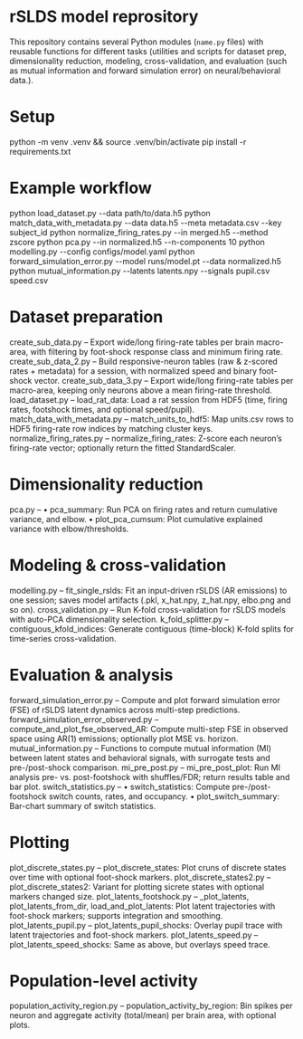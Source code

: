 # rSLDS model reprository
This repository contains several Python modules (`name.py` files) with reusable functions for different tasks 
(utilities and scripts for dataset prep, dimensionality reduction, modeling, cross-validation, and evaluation 
(such as mutual information and forward simulation error) on neural/behavioral data.).

# Setup
python -m venv .venv && source .venv/bin/activate
pip install -r requirements.txt

# Example workflow
python load_dataset.py --data path/to/data.h5
python match_data_with_metadata.py --data data.h5 --meta metadata.csv --key subject_id
python normalize_firing_rates.py --in merged.h5 --method zscore
python pca.py --in normalized.h5 --n-components 10
python modelling.py --config configs/model.yaml
python forward_simulation_error.py --model runs/model.pt --data normalized.h5
python mutual_information.py --latents latents.npy --signals pupil.csv speed.csv


# Dataset preparation

create_sub_data.py – Export wide/long firing-rate tables per brain macro-area, with filtering by foot-shock response class and minimum firing rate.
create_sub_data_2.py – Build responsive-neuron tables (raw & z-scored rates + metadata) for a session, with normalized speed and binary foot-shock vector.
create_sub_data_3.py – Export wide/long firing-rate tables per macro-area, keeping only neurons above a mean firing-rate threshold.
load_dataset.py – load_rat_data: Load a rat session from HDF5 (time, firing rates, footshock times, and optional speed/pupil).
match_data_with_metadata.py – match_units_to_hdf5: Map units.csv rows to HDF5 firing-rate row indices by matching cluster keys.
normalize_firing_rates.py – normalize_firing_rates: Z-score each neuron’s firing-rate vector; optionally return the fitted StandardScaler.

# Dimensionality reduction

pca.py –
• pca_summary: Run PCA on firing rates and return cumulative variance, and elbow.
• plot_pca_cumsum: Plot cumulative explained variance with elbow/thresholds.

# Modeling & cross-validation

modelling.py – fit_single_rslds: Fit an input-driven rSLDS (AR emissions) to one session; saves model artifacts (.pkl, x_hat.npy, z_hat.npy, elbo.png and so on).
cross_validation.py – Run K-fold cross-validation for rSLDS models with auto-PCA dimensionality selection.
k_fold_splitter.py – contiguous_kfold_indices: Generate contiguous (time-block) K-fold splits for time-series cross-validation.

# Evaluation & analysis

forward_simulation_error.py – Compute and plot forward simulation error (FSE) of rSLDS latent dynamics across multi-step predictions.
forward_simulation_error_observed.py – compute_and_plot_fse_observed_AR: Compute multi-step FSE in observed space using AR(1) emissions; optionally plot MSE vs. horizon.
mutual_information.py – Functions to compute mutual information (MI) between latent states and behavioral signals, with surrogate tests and pre-/post-shock comparison.
mi_pre_post.py – mi_pre_post_plot: Run MI analysis pre- vs. post-footshock with shuffles/FDR; return results table and bar plot.
switch_statistics.py –
• switch_statistics: Compute pre-/post-footshock switch counts, rates, and occupancy.
• plot_switch_summary: Bar-chart summary of switch statistics.

# Plotting

plot_discrete_states.py – plot_discrete_states: Plot cruns of discrete states over time with optional foot-shock markers.
plot_discrete_states2.py – plot_discrete_states2: Variant for plotting sicrete states with optional markers changed size.
plot_latents_footshock.py – _plot_latents, plot_latents_from_dir, load_and_plot_latents: Plot latent trajectories with foot-shock markers; supports integration and smoothing.
plot_latents_pupil.py – plot_latents_pupil_shocks: Overlay pupil trace with latent trajectories and foot-shock markers.
plot_latents_speed.py – plot_latents_speed_shocks: Same as above, but overlays speed trace.

# Population-level activity
population_activity_region.py – population_activity_by_region: Bin spikes per neuron and aggregate activity (total/mean) per brain area, with optional plots.


